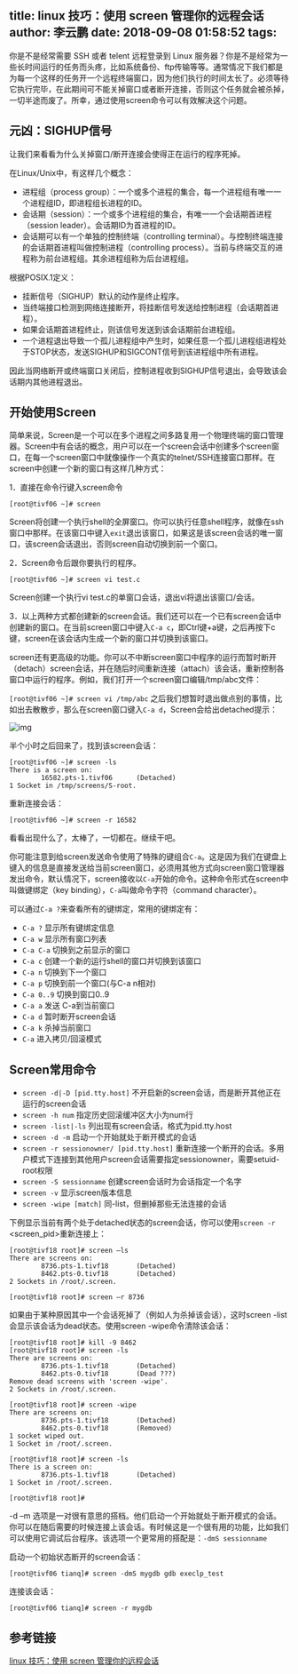 title: linux 技巧：使用 screen 管理你的远程会话
author: 李云鹏
date: 2018-09-08 01:58:52
tags:
---
你是不是经常需要 SSH 或者 telent 远程登录到 Linux 服务器？你是不是经常为一些长时间运行的任务而头疼，比如系统备份、ftp传输等等。通常情况下我们都是为每一个这样的任务开一个远程终端窗口，因为他们执行的时间太长了。必须等待它执行完毕，在此期间可不能关掉窗口或者断开连接，否则这个任务就会被杀掉，一切半途而废了。所幸，通过使用screen命令可以有效解决这个问题。

<!--more-->

## 元凶：SIGHUP信号

让我们来看看为什么关掉窗口/断开连接会使得正在运行的程序死掉。

在Linux/Unix中，有这样几个概念：

* 进程组（process group）：一个或多个进程的集合，每一个进程组有唯一一个进程组ID，即进程组长进程的ID。
* 会话期（session）：一个或多个进程组的集合，有唯一一个会话期首进程（session                    leader）。会话期ID为首进程的ID。
* 会话期可以有一个单独的控制终端（controlling terminal）。与控制终端连接的会话期首进程叫做控制进程（controlling                    process）。当前与终端交互的进程称为前台进程组。其余进程组称为后台进程组。

根据POSIX.1定义：

* 挂断信号（SIGHUP）默认的动作是终止程序。
* 当终端接口检测到网络连接断开，将挂断信号发送给控制进程（会话期首进程）。
* 如果会话期首进程终止，则该信号发送到该会话期前台进程组。
* 一个进程退出导致一个孤儿进程组中产生时，如果任意一个孤儿进程组进程处于STOP状态，发送SIGHUP和SIGCONT信号到该进程组中所有进程。

因此当网络断开或终端窗口关闭后，控制进程收到SIGHUP信号退出，会导致该会话期内其他进程退出。

## 开始使用Screen

简单来说，Screen是一个可以在多个进程之间多路复用一个物理终端的窗口管理器。Screen中有会话的概念，用户可以在一个screen会话中创建多个screen窗口，在每一个screen窗口中就像操作一个真实的telnet/SSH连接窗口那样。在screen中创建一个新的窗口有这样几种方式：

1．直接在命令行键入screen命令

`[root@tivf06 ~]# screen`

Screen将创建一个执行shell的全屏窗口。你可以执行任意shell程序，就像在ssh窗口中那样。在该窗口中键入`exit`退出该窗口，如果这是该screen会话的唯一窗口，该screen会话退出，否则screen自动切换到前一个窗口。

2．Screen命令后跟你要执行的程序。

`[root@tivf06 ~]# screen vi test.c`

Screen创建一个执行vi test.c的单窗口会话，退出vi将退出该窗口/会话。

3．以上两种方式都创建新的screen会话。我们还可以在一个已有screen会话中创建新的窗口。在当前screen窗口中键入`C-a c`，即Ctrl键+a键，之后再按下c键，screen在该会话内生成一个新的窗口并切换到该窗口。

screen还有更高级的功能。你可以不中断screen窗口中程序的运行而暂时断开（detach）screen会话，并在随后时间重新连接（attach）该会话，重新控制各窗口中运行的程序。例如，我们打开一个screen窗口编辑/tmp/abc文件：

`[root@tivf06 ~]# screen vi /tmp/abc`
之后我们想暂时退出做点别的事情，比如出去散散步，那么在screen窗口键入`C-a d`，Screen会给出detached提示：

![img](https://www.ibm.com/developerworks/cn/linux/l-cn-screen/vi.jpg)


半个小时之后回来了，找到该screen会话：

```
[root@tivf06 ~]# screen -ls
There is a screen on:
        16582.pts-1.tivf06      (Detached)
1 Socket in /tmp/screens/S-root.
```

重新连接会话：

```
[root@tivf06 ~]# screen -r 16582
```

看看出现什么了，太棒了，一切都在。继续干吧。

你可能注意到给screen发送命令使用了特殊的键组合`C-a`。这是因为我们在键盘上键入的信息是直接发送给当前screen窗口，必须用其他方式向screen窗口管理器发出命令，默认情况下，screen接收以`C-a`开始的命令。这种命令形式在screen中叫做键绑定（key binding），`C-a`叫做命令字符（command character）。

可以通过`C-a ?`来查看所有的键绑定，常用的键绑定有：

* `C-a ?`	显示所有键绑定信息
* `C-a w`	显示所有窗口列表
* `C-a C-a`	切换到之前显示的窗口
* `C-a c`	创建一个新的运行shell的窗口并切换到该窗口
* `C-a n`	切换到下一个窗口
* `C-a p`	切换到前一个窗口(与C-a n相对)
* `C-a 0..9`	切换到窗口0..9
* `C-a a`	发送 C-a到当前窗口
* `C-a d`	暂时断开screen会话
* `C-a k`	杀掉当前窗口
* `C-a`  进入拷贝/回滚模式


## Screen常用命令


* `screen -d|-D [pid.tty.host]`	不开启新的screen会话，而是断开其他正在运行的screen会话
* `screen -h num`	指定历史回滚缓冲区大小为num行
* `screen -list|-ls`	列出现有screen会话，格式为pid.tty.host
* `screen -d -m`	启动一个开始就处于断开模式的会话
* `screen -r sessionowner/ [pid.tty.host]`	重新连接一个断开的会话。多用户模式下连接到其他用户screen会话需要指定sessionowner，需要setuid-root权限
* `screen -S sessionname`	创建screen会话时为会话指定一个名字
* `screen -v`	显示screen版本信息
* `screen -wipe [match]`	同-list，但删掉那些无法连接的会话


下例显示当前有两个处于detached状态的screen会话，你可以使用`screen -r` <screen_pid>重新连接上：

```
[root@tivf18 root]# screen –ls
There are screens on:
        8736.pts-1.tivf18       (Detached)
        8462.pts-0.tivf18       (Detached)
2 Sockets in /root/.screen.
 
[root@tivf18 root]# screen –r 8736
```

如果由于某种原因其中一个会话死掉了（例如人为杀掉该会话），这时screen -list会显示该会话为dead状态。使用screen -wipe命令清除该会话：

```
[root@tivf18 root]# kill -9 8462
[root@tivf18 root]# screen -ls  
There are screens on:
        8736.pts-1.tivf18       (Detached)
        8462.pts-0.tivf18       (Dead ???)
Remove dead screens with 'screen -wipe'.
2 Sockets in /root/.screen.
 
[root@tivf18 root]# screen -wipe
There are screens on:
        8736.pts-1.tivf18       (Detached)
        8462.pts-0.tivf18       (Removed)
1 socket wiped out.
1 Socket in /root/.screen.
 
[root@tivf18 root]# screen -ls  
There is a screen on:
        8736.pts-1.tivf18       (Detached)
1 Socket in /root/.screen.
 
[root@tivf18 root]#
```

-d –m 选项是一对很有意思的搭档。他们启动一个开始就处于断开模式的会话。你可以在随后需要的时候连接上该会话。有时候这是一个很有用的功能，比如我们可以使用它调试后台程序。该选项一个更常用的搭配是：`-dmS sessionname`

启动一个初始状态断开的screen会话：

```
[root@tivf06 tianq]# screen -dmS mygdb gdb execlp_test
```
连接该会话：

```
[root@tivf06 tianq]# screen -r mygdb
```

## 参考链接

[linux 技巧：使用 screen 管理你的远程会话](https://www.ibm.com/developerworks/cn/linux/l-cn-screen/index.html)
